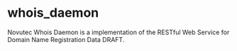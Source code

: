 whois_daemon
============

Novutec Whois Daemon is a implementation of the RESTful Web Service for Domain Name Registration Data DRAFT.